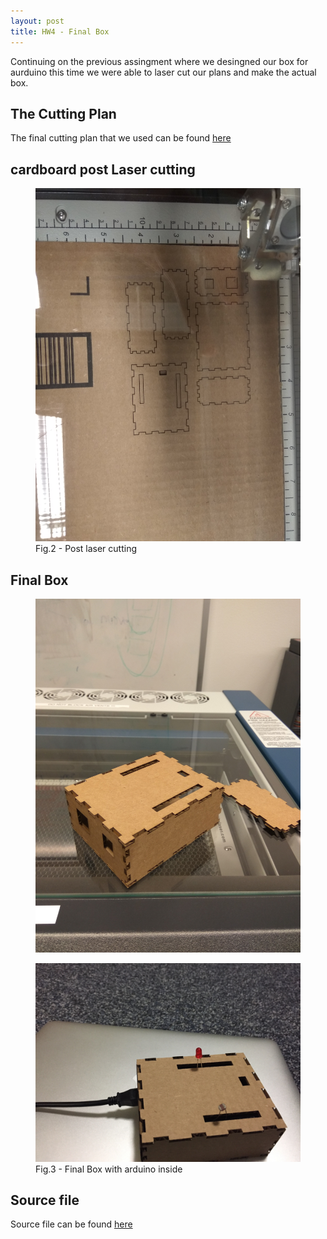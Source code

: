 ```yaml
---
layout: post
title: HW4 - Final Box
---
```



Continuing on the previous assingment where we desingned our box for aurduino this time we were able to laser cut our plans and make the actual box.

 <h2> The Cutting Plan </h2>

The final cutting plan that we used can be found <a href="https://github.com/gbangera/CSE-592/blob/master/Assignment%203%20-%20Part%202:%202D%20fabrication/box_design.svg">here</a>

 <h2>  cardboard post Laser cutting </h2>
<figure>
	<img src="/public/images/post_laser_cut.jpg">
	<figcaption>Fig.2 - Post laser cutting</figcaption>
</figure> 


 <h2> Final Box </h2>

<figure>
	<img src="/public/images/box1.jpg">
</figure> 



<figure>
	<img src="/public/images/box3.jpg">
	<figcaption>Fig.3 - Final Box with arduino inside</figcaption>
</figure>


<h2> Source file </h2> 
Source file can be found <a href="https://github.com/gbangera/CSE-592/tree/master/Assignment%203%20-%20Part%201:%202D%20Design">here </a>
